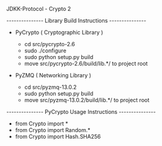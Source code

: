 JDKK-Protocol - Crypto 2

--------------- Library Build Instructions ---------------

* PyCrypto ( Cryptographic Library )
   - cd src/pycrypto-2.6
   - sudo ./configure
   - sudo python setup.py build
   - move src/pycrypto-2.6/build/lib.*/ to project root

* PyZMQ ( Networking Library )
   - cd src/pyzmq-13.0.2
   - sudo python setup.py build
   - move src/pyzmq-13.0.2/build/lib.*/ to project root


--------------- PyCrypto Usage Instructions ---------------
   - from Crypto import *
   - from Crypto import Random.*
   - from Crypto import Hash.SHA256
